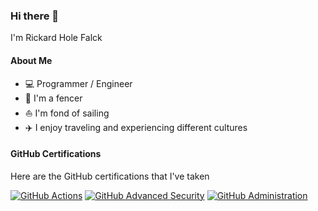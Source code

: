 ### Hi there 👋

I'm Rickard Hole Falck

#### About Me

- 💻 Programmer / Engineer
- 🤺 I'm a fencer
- ⛵ I'm fond of sailing
- ✈️ I enjoy traveling and experiencing different cultures

#### GitHub Certifications
Here are the GitHub certifications that I've taken

[![GitHub Actions](https://images.credly.com/size/150x150/images/89efc3e7-842b-4790-b09b-9ea5efc71ec3/image.png)](https://www.credly.com/badges/875b1852-e3aa-42ff-84ce-da776da0e9fe)
[![GitHub Advanced Security](https://images.credly.com/size/150x150/images/c9ed294b-f8ac-48fa-a8c3-96dab1f110f2/image.png)](https://www.credly.com/badges/d1fa8755-9f39-488b-9e55-af303e297d6e)
[![GitHub Administration](https://images.credly.com/size/150x150/images/34880f37-8ec8-4542-a78a-73ba6647208e/image.png)](https://www.credly.com/badges/e66c8ac8-5a69-4627-abdf-4333692f3b20)
<!--
**RickardHF/RickardHF** is a ✨ _special_ ✨ repository because its `README.md` (this file) appears on your GitHub profile.

Here are some ideas to get you started:

- 🔭 I’m currently working on ...
- 🌱 I’m currently learning ...
- 👯 I’m looking to collaborate on ...
- 🤔 I’m looking for help with ...
- 💬 Ask me about ...
- 📫 How to reach me: ...
- 😄 Pronouns: ...
- ⚡ Fun fact: ...
-->
